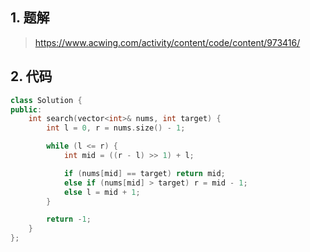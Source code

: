 ## 1. 题解
> https://www.acwing.com/activity/content/code/content/973416/

## 2. 代码
```c++
class Solution {
public:
    int search(vector<int>& nums, int target) {
        int l = 0, r = nums.size() - 1;

        while (l <= r) {
            int mid = ((r - l) >> 1) + l;

            if (nums[mid] == target) return mid;
            else if (nums[mid] > target) r = mid - 1;
            else l = mid + 1;
        }

        return -1;
    }
};
```